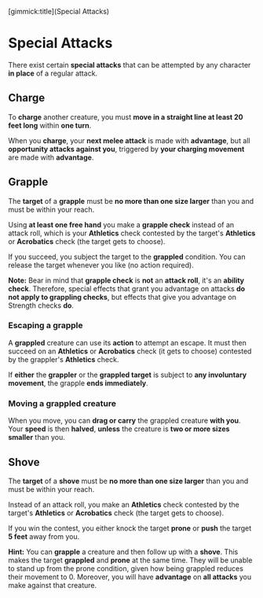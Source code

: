 [gimmick:title](Special Attacks)

# Special Attacks

There exist certain **special attacks** that can be attempted by any character **in place** of a regular attack.

## Charge

To **charge** another creature, you must **move in a straight line at least 20 feet long** within **one turn**.

When you **charge**, your **next melee attack** is made with **advantage**, but all **opportunity attacks against you**, triggered by **your charging movement** are made with **advantage**.

## Grapple

The **target** of a **grapple** must be **no more than one size larger** than you and must be within your reach.

Using **at least one free hand** you make a **grapple check** instead of an attack roll, which is your **Athletics** check contested by the target's **Athletics** or **Acrobatics** check (the target gets to choose).

If you succeed, you subject the target to the **grappled** condition. You can release the target whenever you like (no action required).

**Note:** Bear in mind that **grapple check** is **not** an **attack roll**, it's an **ability check**. Therefore, special effects that grant you advantage on attacks **do not apply to grappling checks**, but effects that give you advantage on Strength checks **do**.

### Escaping a grapple

A **grappled** creature can use its **action** to attempt an escape. It must then succeed on an **Athletics** or **Acrobatics** check (it gets to choose) contested by the grappler's **Athletics** check.

If **either** the **grappler** or the **grappled target** is subject to **any involuntary movement**, the grapple **ends immediately**.

### Moving a grappled creature

When you move, you can **drag or carry** the grappled creature **with you**. Your **speed** is then **halved**, **unless** the creature is **two or more sizes smaller** than you.

## Shove

The **target** of a **shove** must be **no more than one size larger** than you and must be within your reach.

Instead of an attack roll, you make an **Athletics** check contested by the target's **Athletics** or **Acrobatics** check (the target gets to choose).

If you win the contest, you either knock the target **prone** or **push** the target **5 feet** away from you.

**Hint:** You can **grapple** a creature and then follow up with a **shove**. This makes the target **grappled** and **prone** at the same time. They will be unable to stand up from the prone condition, given how being grappled reduces their movement to 0. Moreover, you will have **advantage** on **all attacks** you make against that creature.